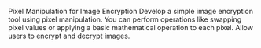 Pixel Manipulation for Image Encryption
Develop a simple image encryption tool using pixel manipulation. You can perform operations like swapping pixel values or applying a basic mathematical operation to each pixel. Allow users to encrypt and decrypt images.

